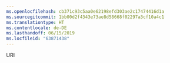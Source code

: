 ```yaml
---
ms.openlocfilehash: cb371c93c5aa0e62198efd303ae2c17474416d1a
ms.sourcegitcommit: 1bb00d2f4343e73ae8d58668f02297a3cf10a4c1
ms.translationtype: HT
ms.contentlocale: de-DE
ms.lasthandoff: 06/15/2019
ms.locfileid: "63871438"
---
```

URI
